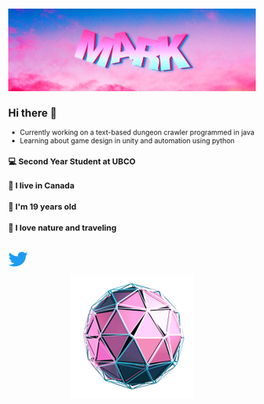 <p style="text-align: center;">
<img src = "mark.jpg">
</p>


## Hi there 👋
- Currently working on a text-based dungeon crawler programmed in java
- Learning about game design in unity and automation using python
### 💻 Second Year Student at UBCO 
### 🍁 I live in Canada 
### 📅 I'm 19 years old 
### 🌱 I love nature and traveling 
#




 <a href="https://twitter.com/mlalrk">
<img src = "twitter.png" alt="Cool gif" width="40" height="30">
 </a>
 </p>

<p style="text-align: center;">
<img src = "coolgif.gif" alt="Cool gif" width="250" height="250">
</p>


<!--
**M6rk/M6rk** is a ✨ _special_ ✨ repository because its `README.md` (this file) appears on your GitHub profile.

Here are some ideas to get you started:

- 🔭 I’m currently working on ...
- 🌱 I’m currently learning ...
- 👯 I’m looking to collaborate on ...
- 🤔 I’m looking for help with ...
- 💬 Ask me about ...
- 📫 How to reach me: ...
- 😄 Pronouns: ...
- ⚡ Fun fact: ...
<<<<<<< HEAD

<p style= "text-align: center;font-size:20px;">

</p>
=======
>>>>>>> 865f295d02ae1cf48dac9685ca81b74e68a48cc6
-->
